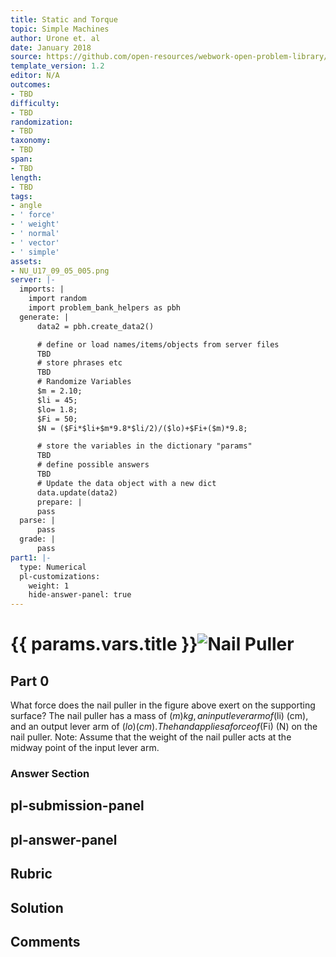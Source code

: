 ```yaml
---
title: Static and Torque
topic: Simple Machines
author: Urone et. al
date: January 2018
source: https://github.com/open-resources/webwork-open-problem-library/tree/master/Contrib/BrockPhysics/College_Physics_Urone/9.Static_and_Torque/9-05.Simple_Machines/NU_U17_09_05_005.pg
template_version: 1.2
editor: N/A
outcomes:
- TBD
difficulty:
- TBD
randomization:
- TBD
taxonomy:
- TBD
span:
- TBD
length:
- TBD
tags:
- angle
- ' force'
- ' weight'
- ' normal'
- ' vector'
- ' simple'
assets:
- NU_U17_09_05_005.png
server: |-
  imports: |
    import random
    import problem_bank_helpers as pbh
  generate: |
      data2 = pbh.create_data2()

      # define or load names/items/objects from server files
      TBD
      # store phrases etc
      TBD
      # Randomize Variables
      $m = 2.10;
      $li = 45;
      $lo= 1.8;
      $Fi = 50;
      $N = ($Fi*$li+$m*9.8*$li/2)/($lo)+$Fi+($m)*9.8;

      # store the variables in the dictionary "params"
      TBD
      # define possible answers
      TBD
      # Update the data object with a new dict
      data.update(data2)
      prepare: |
      pass
  parse: |
      pass
  grade: |
      pass
part1: |-
  type: Numerical
  pl-customizations:
    weight: 1
    hide-answer-panel: true
---
```


# {{ params.vars.title }}![Nail Puller](NU_U17_09_05_005.png)

## Part 0 
What force does the nail puller in the figure above exert on the supporting surface? The nail puller has a mass of ($m) kg, an input lever arm of ($li) (cm), and an output lever arm of ($lo) (cm). The hand applies a force of ($Fi) (N) on the nail puller. Note: Assume that the weight of the nail puller acts at the midway point of the input lever arm. 


### Answer Section 


## pl-submission-panel 


## pl-answer-panel 


## Rubric 


## Solution 


## Comments 


